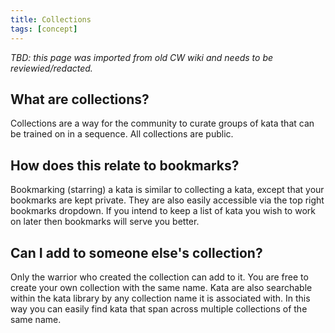 ```yaml
---
title: Collections
tags: [concept]
---
```



_TBD: this page was imported from old CW wiki and needs to be reviewied/redacted._

## What are collections?

Collections are a way for the community to curate groups of kata that can be trained on in a sequence. All collections are public.

## How does this relate to bookmarks?

Bookmarking (starring) a kata is similar to collecting a kata, except that your bookmarks are kept private. They are also easily accessible via the top right bookmarks dropdown. If you intend to keep a list of kata you wish to work on later then bookmarks will serve you better.

## Can I add to someone else's collection?

Only the warrior who created the collection can add to it. You are free to create your own collection with the same name. Kata are also searchable within the kata library by any collection name it is associated with. In this way you can easily find kata that span across multiple collections of the same name.
